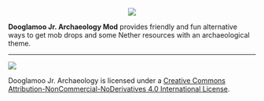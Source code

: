 <p align="center"><img src="https://i.imgur.com/oTSy49u.png"></p>

**Dooglamoo Jr. Archaeology Mod** provides friendly and fun alternative ways to get mob drops and some Nether resources with an archaeological theme.

-----------------

 [<img src="http://i.creativecommons.org/l/by-nc-nd/4.0/88x31.png">](http://creativecommons.org/licenses/by-nc-nd/4.0/deed.en_US)

Dooglamoo Jr. Archaeology is licensed under a [Creative Commons Attribution-NonCommercial-NoDerivatives 4.0 International License](http://creativecommons.org/licenses/by-nc-nd/4.0/deed.en_US).
